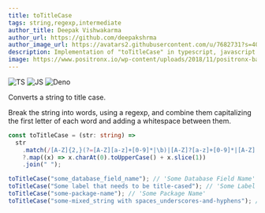```yaml
---
title: toTitleCase
tags: string,regexp,intermediate
author_title: Deepak Vishwakarma
author_url: https://github.com/deepakshrma
author_image_url: https://avatars2.githubusercontent.com/u/7682731?s=400
description: Implementation of "toTitleCase" in typescript, javascript and deno.
image: https://www.positronx.io/wp-content/uploads/2018/11/positronx-banner-1152-1.jpg
---
```


![TS](https://img.shields.io/badge/supports-typescript-blue.svg?style=flat-square)
![JS](https://img.shields.io/badge/supports-javascript-yellow.svg?style=flat-square)
![Deno](https://img.shields.io/badge/supports-deno-green.svg?style=flat-square)

Converts a string to title case.

Break the string into words, using a regexp, and combine them capitalizing the first letter of each word and adding a whitespace between them.

```ts title="typescript"
const toTitleCase = (str: string) =>
  str
    .match(/[A-Z]{2,}(?=[A-Z][a-z]+[0-9]*|\b)|[A-Z]?[a-z]+[0-9]*|[A-Z]|[0-9]+/g)
    ?.map((x) => x.charAt(0).toUpperCase() + x.slice(1))
    .join(" ");
```

```ts title="typescript"
toTitleCase("some_database_field_name"); // 'Some Database Field Name'
toTitleCase("Some label that needs to be title-cased"); // 'Some Label That Needs To Be Title Cased'
toTitleCase("some-package-name"); // 'Some Package Name'
toTitleCase("some-mixed_string with spaces_underscores-and-hyphens"); // 'Some Mixed String With Spaces Underscores And Hyphens'
```
